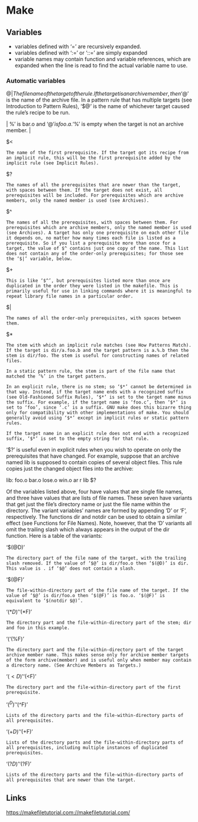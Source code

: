 # Make

## Variables

- variables defined with ‘=’ are recursively expanded.
- variables defined with ‘:=’ or ‘::=’ are simply expanded
- variable names may contain function and variable references, which are expanded when the line is read to find the actual variable name to use.

### Automatic variables

[](https://www.gnu.org/software/make/manual/html_node/Automatic-Variables.html#Automatic-Variables)



$@ | The file name of the target of the rule. If the target is an archive member, then ‘$@’ is the name of the archive file. In a pattern rule that has multiple targets (see Introduction to Pattern Rules), ‘$@’ is the name of whichever target caused the rule’s recipe to be run.

| $% | The target member name, when the target is an archive member. See Archives. For example, if the target is foo.a(bar.o) then ‘$%’ is bar.o and ‘$@’ is foo.a. ‘$%’ is empty when the target is not an archive member. |

$<

    The name of the first prerequisite. If the target got its recipe from an implicit rule, this will be the first prerequisite added by the implicit rule (see Implicit Rules).
$?

    The names of all the prerequisites that are newer than the target, with spaces between them. If the target does not exist, all prerequisites will be included. For prerequisites which are archive members, only the named member is used (see Archives).
$^

    The names of all the prerequisites, with spaces between them. For prerequisites which are archive members, only the named member is used (see Archives). A target has only one prerequisite on each other file it depends on, no matter how many times each file is listed as a prerequisite. So if you list a prerequisite more than once for a target, the value of $^ contains just one copy of the name. This list does not contain any of the order-only prerequisites; for those see the ‘$|’ variable, below.
$+

    This is like ‘$^’, but prerequisites listed more than once are duplicated in the order they were listed in the makefile. This is primarily useful for use in linking commands where it is meaningful to repeat library file names in a particular order.
$|

    The names of all the order-only prerequisites, with spaces between them.
$*

    The stem with which an implicit rule matches (see How Patterns Match). If the target is dir/a.foo.b and the target pattern is a.%.b then the stem is dir/foo. The stem is useful for constructing names of related files.

    In a static pattern rule, the stem is part of the file name that matched the ‘%’ in the target pattern.

    In an explicit rule, there is no stem; so ‘$*’ cannot be determined in that way. Instead, if the target name ends with a recognized suffix (see Old-Fashioned Suffix Rules), ‘$*’ is set to the target name minus the suffix. For example, if the target name is ‘foo.c’, then ‘$*’ is set to ‘foo’, since ‘.c’ is a suffix. GNU make does this bizarre thing only for compatibility with other implementations of make. You should generally avoid using ‘$*’ except in implicit rules or static pattern rules.

    If the target name in an explicit rule does not end with a recognized suffix, ‘$*’ is set to the empty string for that rule.

‘$?’ is useful even in explicit rules when you wish to operate on only the prerequisites that have changed. For example, suppose that an archive named lib is supposed to contain copies of several object files. This rule copies just the changed object files into the archive:

lib: foo.o bar.o lose.o win.o
        ar r lib $?

Of the variables listed above, four have values that are single file names, and three have values that are lists of file names. These seven have variants that get just the file’s directory name or just the file name within the directory. The variant variables’ names are formed by appending ‘D’ or ‘F’, respectively. The functions dir and notdir can be used to obtain a similar effect (see Functions for File Names). Note, however, that the ‘D’ variants all omit the trailing slash which always appears in the output of the dir function. Here is a table of the variants:

‘$(@D)’

    The directory part of the file name of the target, with the trailing slash removed. If the value of ‘$@’ is dir/foo.o then ‘$(@D)’ is dir. This value is . if ‘$@’ does not contain a slash.
‘$(@F)’

    The file-within-directory part of the file name of the target. If the value of ‘$@’ is dir/foo.o then ‘$(@F)’ is foo.o. ‘$(@F)’ is equivalent to ‘$(notdir $@)’.
‘$(*D)’
‘$(*F)’

    The directory part and the file-within-directory part of the stem; dir and foo in this example.
‘$(%D)’
‘$(%F)’

    The directory part and the file-within-directory part of the target archive member name. This makes sense only for archive member targets of the form archive(member) and is useful only when member may contain a directory name. (See Archive Members as Targets.)
‘$(<D)’
‘$(<F)’

    The directory part and the file-within-directory part of the first prerequisite.
‘$(^D)’
‘$(^F)’

    Lists of the directory parts and the file-within-directory parts of all prerequisites.
‘$(+D)’
‘$(+F)’

    Lists of the directory parts and the file-within-directory parts of all prerequisites, including multiple instances of duplicated prerequisites.
‘$(?D)’
‘$(?F)’

    Lists of the directory parts and the file-within-directory parts of all prerequisites that are newer than the target.


## Links

 https://makefiletutorial.com://makefiletutorial.com/
